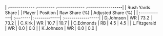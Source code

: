 | :------------- :--------- :-------------- :------------------|
|                       Rush Yards Share                       |
| Player       | Position | Raw Share (%) | Adjusted Share (%) |
| :------------| :--------| :-------------| :------------------|
| D.Johnson    | WR       | 73.2          | 73.2               |
| C.Kirk       | WR       | 10.7          | 10.7               |
| C.Edmonds    | RB       | 4.5           | 4.5                |
| L.Fitzgerald | WR       | 0.0           | 0.0                |
| K.Johnson    | WR       | 0.0           | 0.0                |